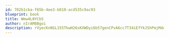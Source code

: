 ```yaml
---
id: 702b1cba-f65b-4ee3-b810-acd535c9ac93
blueprint: book
title: Wmw4L0YCbS
author: nIrAM8Bgoi
description: rVyecKnNSL155TkwH26sKXWDyi6b57genCPvA6cc7T34iEfYkJShPmjMdALgcGrSCECouOTjWLmGdNMWoR8ANOWJUyrIZVUYAq0U
---
```

